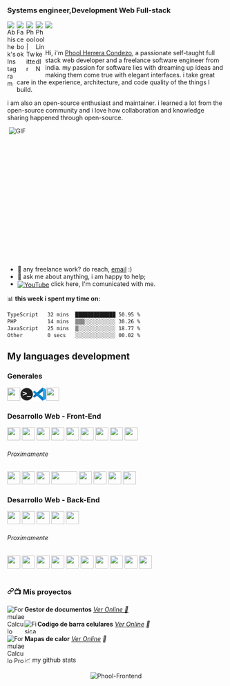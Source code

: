 ### Systems engineer,Development Web Full-stack
<a href="https://www.instagram.com/phooldx/">
  <img align="left" alt="Abhishek's Instagram" width="22px" src="https://raw.githubusercontent.com/hussainweb/hussainweb/main/icons/instagram.png" />
</a>
<a href="https://www.facebook.com/phool.herreracondezo/" rel="nofollow"><img align="left" alt="Facebook" width="22px" src="https://cdn.icon-icons.com/icons2/555/PNG/512/facebook_icon-icons.com_53612.png" data-canonical-src="https://1000marcas.net/wp-content/uploads/2019/11/Instagram-logo.png" style="max-width:100%;">
</a>
<a href="">
  <img align="left" alt="Phool | Twitter" width="22px" src="https://raw.githubusercontent.com/peterthehan/peterthehan/master/assets/twitter.svg" />
</a>
<a href="https://www.linkedin.com/in/phool-antony-herrera-condezo-143004205/">
  <img align="left" alt="Phool LinkedIN" width="22px" src="https://raw.githubusercontent.com/peterthehan/peterthehan/master/assets/linkedin.svg" />
</a>



![](https://visitor-badge.glitch.me/badge?page_id=Phool-Frontend)

<br />

Hi, i'm [Phool Herrera Condezo](https://www.linkedin.com/in/phool-antony-herrera-condezo-143004205/), a passionate self-taught full stack web developer and a freelance software engineer from india. my passion for software lies with dreaming up ideas and making them come true with elegant interfaces. i take great care in the experience, architecture, and code quality of the things I build.

i am also an open-source enthusiast and maintainer. i learned a lot from the open-source community and i love how collaboration and knowledge sharing happened through open-source.


  <img align="right" alt="GIF" src="https://github.com/abhisheknaiidu/abhisheknaiidu/blob/master/code.gif?raw=true" width="500" height="320" />
  
- 💼 any freelance work? do reach, [email](mailto:phool_05@hotmail.com) :)
- 💬 ask me about anything, i am happy to help;
- <a href="https://api.whatsapp.com/send?phone=51928450226&text=Hola!!!%20vi%20tu%20perfil%20de%20Github,%20y%20decidi%20contactarte." rel="nofollow"><img align="center" alt="YouTube" width="22px" src="https://cdn.icon-icons.com/icons2/373/PNG/256/Whatsapp_37229.png" data-canonical-src="https://cdn.icon-icons.com/icons2/373/PNG/256/Whatsapp_37229.png" style="max-width:100%;"></a> click here, I'm comunicated with me.



📊 **this week i spent my time on:**
<!--START_SECTION:waka-->

```text
TypeScript   32 mins  █████████████ 50.95 %
PHP          14 mins  ▒▒▒░░░░░░░░░░ 30.26 %
JavaScript   25 mins  ▒░░░░░░░░░░░░ 18.77 %
Other        0 secs   ░░░░░░░░░░░░░ 00.02 %
```

<!--END_SECTION:waka-->


<h2>My languages development</h2>
<h3>Generales</h3>
<a target="_blank" rel="noopener noreferrer" href="https://raw.githubusercontent.com/jmnote/z-icons/master/svg/git.svg"><img align="bottom" src="https://raw.githubusercontent.com/jmnote/z-icons/master/svg/git.svg" width="30" height="30" style="max-width:100%;"></a>
<a target="_blank" rel="noopener noreferrer" href="https://raw.githubusercontent.com/jmnote/z-icons/master/svg/github.svg"><img align="left" src="https://raw.githubusercontent.com/jmnote/z-icons/master/svg/github.svg" width="30" height="30" style="max-width:100%;"></a>
<a target="_blank" rel="noopener noreferrer" href="https://raw.githubusercontent.com/github/explore/80688e429a7d4ef2fca1e82350fe8e3517d3494d/topics/terminal/terminal.png"><img align="left" src="https://raw.githubusercontent.com/github/explore/80688e429a7d4ef2fca1e82350fe8e3517d3494d/topics/terminal/terminal.png" width="30" height="30" style="max-width:100%;"></a>
<a target="_blank" rel="noopener noreferrer" href="https://raw.githubusercontent.com/github/explore/80688e429a7d4ef2fca1e82350fe8e3517d3494d/topics/visual-studio-code/visual-studio-code.png"><img align="left" src="https://raw.githubusercontent.com/github/explore/80688e429a7d4ef2fca1e82350fe8e3517d3494d/topics/visual-studio-code/visual-studio-code.png" width="30" height="30" style="max-width:100%;"></a>
<h3>Desarrollo Web - Front-End</h3>
<a target="_blank" rel="noopener noreferrer" href="#"><img align="bottom" src="https://cdn.icon-icons.com/icons2/2107/PNG/512/file_type_html_icon_130541.png" width="30" height="30" style="max-width:100%;"></a>
<a target="_blank" rel="noopener noreferrer" href="#"><img align="bottom" src="https://cdn.icon-icons.com/icons2/2107/PNG/512/file_type_css_icon_130661.png" width="30" height="30" style="max-width:100%;"></a>
<a target="_blank" rel="noopener noreferrer" href="#"><img align="bottom" src="https://cdn.icon-icons.com/icons2/2108/PNG/512/javascript_icon_130900.png" width="30" height="30" style="max-width:100%;"></a>
<a target="_blank" rel="noopener noreferrer" href="#"><img align="bottom" src="https://cdn.icon-icons.com/icons2/3053/PNG/512/balsamiq_mockups_macos_bigsur_icon_190357.png" width="30" height="30" style="max-width:100%;"></a>
<a target="_blank" rel="noopener noreferrer" href="#"><img align="bottom" src="https://cdn.icon-icons.com/icons2/2107/PNG/512/file_type_sass_icon_130182.png" width="30" height="30" style="max-width:100%;"></a>
<a target="_blank" rel="noopener noreferrer" href="#"><img align="bottom" src="https://cdn.icon-icons.com/icons2/2415/PNG/512/jquery_plain_wordmark_logo_icon_146445.png" width="30" height="30" style="max-width:100%;"></a>
<a target="_blank" rel="noopener noreferrer" href="#"><img align="bottom" src="https://cdn.icon-icons.com/icons2/2790/PNG/512/json_filetype_icon_177531.png" width="30" height="30" style="max-width:100%;"></a>
<a target="_blank" rel="noopener noreferrer" href="#"><img align="bottom" src="https://cdn.icon-icons.com/icons2/2631/PNG/512/google_maps_new_logo_icon_159147.png" width="30" height="30" style="max-width:100%;"></a>
<a target="_blank" rel="noopener noreferrer" href="#"><img align="bottom" src="https://upload.wikimedia.org/wikipedia/commons/b/b2/Bootstrap_logo.svg" width="30" height="30" style="max-width:100%;"></a>
    <h6>Proximamente</h6>
    <a target="_blank" rel="noopener noreferrer" href="#"><img align="bottom" src="https://cdn.icon-icons.com/icons2/2699/PNG/512/figma_logo_icon_170157.png" width="30" height="30" style="max-width:100%;"></a>
    <a target="_blank" rel="noopener noreferrer" href="#"><img align="bottom" src="https://cdn.icon-icons.com/icons2/2107/PNG/512/file_type_angular_icon_130754.png" width="30" height="30" style="max-width:100%;"></a>
    <a target="_blank" rel="noopener noreferrer" href="#"><img align="bottom" src="https://cdn.icon-icons.com/icons2/2108/PNG/512/react_icon_130845.png" width="30" height="30" style="max-width:100%;"></a>
    <a target="_blank" rel="noopener noreferrer" href="#"><img align="bottom" src="https://cdn.icon-icons.com/icons2/2699/PNG/512/vuejs_logo_icon_169247.png" width="60" height="30" style="max-width:100%;"></a>
    <a target="_blank" rel="noopener noreferrer" href="#"><img align="bottom" src="https://cdn.icon-icons.com/icons2/1088/PNG/512/1485282157-adobe-photoshop-raster-graphics-editor-cc-creative-cloud_78285.png" width="30" height="30" style="max-width:100%;"></a>
    <a target="_blank" rel="noopener noreferrer" href="#"><img align="bottom" src="https://cdn.icon-icons.com/icons2/2107/PNG/512/file_type_typescript_icon_130108.png" width="30" height="30" style="max-width:100%;"></a>
    <a target="_blank" rel="noopener noreferrer" href="#"><img align="bottom" src="https://cdn.icon-icons.com/icons2/2415/PNG/512/sketch_original_logo_icon_146342.png" width="30" height="30" style="max-width:100%;"></a>
    <a target="_blank" rel="noopener noreferrer" href="#"><img align="bottom" src="https://cdn.icon-icons.com/icons2/2415/PNG/512/gulp_plain_logo_icon_146485.png" width="30" height="30" style="max-width:100%;"></a>
        
<h3>Desarrollo Web - Back-End</h3>
<a target="_blank" rel="noopener noreferrer" href="#"><img align="bottom" src="https://cdn.icon-icons.com/icons2/2107/PNG/512/file_type_php_icon_130266.png" width="30" height="30" style="max-width:100%;"></a>
<a target="_blank" rel="noopener noreferrer" href="#"><img align="bottom" src="https://cdn.icon-icons.com/icons2/2415/PNG/512/mysql_original_wordmark_logo_icon_146417.png" width="30" height="30" style="max-width:100%;"></a>
<a target="_blank" rel="noopener noreferrer" href="#"><img align="bottom" src="https://cdn.icon-icons.com/icons2/2415/PNG/512/heroku_plain_wordmark_logo_icon_146480.png" width="30" height="30" style="max-width:100%;"></a>
<a target="_blank" rel="noopener noreferrer" href="#"><img align="bottom" src="https://cdn.icon-icons.com/icons2/3053/PNG/512/postman_macos_bigsur_icon_189815.png" width="30" height="30" style="max-width:100%;"></a>    
<a target="_blank" rel="noopener noreferrer" href="#"><img align="bottom" src="https://www.muylinux.com/wp-content/uploads/2018/02/microsoft_sqlserver.png" width="30" height="30" style="max-width:100%;"></a>   
    <h6>Proximamente</h6>
    <a target="_blank" rel="noopener noreferrer" href="#"><img align="bottom" src="https://cdn.icon-icons.com/icons2/2415/PNG/512/nodejs_original_wordmark_logo_icon_146412.png" width="30" height="30" style="max-width:100%;"></a>
    <a target="_blank" rel="noopener noreferrer" href="#"><img align="bottom" src="https://cdn.icon-icons.com/icons2/2415/PNG/512/mongodb_plain_wordmark_logo_icon_146423.png" width="30" height="30" style="max-width:100%;"></a>
    <a target="_blank" rel="noopener noreferrer" href="#"><img align="bottom" src="https://cdn.icon-icons.com/icons2/790/PNG/512/wordpress_icon-icons.com_65448.png" width="30" height="30" style="max-width:100%;"></a>
    <a target="_blank" rel="noopener noreferrer" href="#"><img align="bottom" src="https://cdn.icon-icons.com/icons2/2107/PNG/512/file_type_aws_icon_130732.png" width="30" height="30" style="max-width:100%;"></a>
    <a target="_blank" rel="noopener noreferrer" href="#"><img align="bottom" src="https://cdn.icon-icons.com/icons2/2699/PNG/512/laravel_logo_icon_170314.png" width="30" height="30" style="max-width:100%;"></a>
    <a target="_blank" rel="noopener noreferrer" href="#"><img align="bottom" src="https://cdn.icon-icons.com/icons2/2107/PNG/512/file_type_docker_icon_130643.png" width="30" height="30" style="max-width:100%;"></a>
    <a target="_blank" rel="noopener noreferrer" href="#"><img align="bottom" src="https://cdn.icon-icons.com/icons2/836/PNG/512/Shopify_icon-icons.com_66757.png" width="30" height="30" style="max-width:100%;"></a>
    <a target="_blank" rel="noopener noreferrer" href="#"><img align="bottom" src="https://cdn.icon-icons.com/icons2/2699/PNG/512/jenkins_logo_icon_170552.png" width="30" height="30" style="max-width:100%;"></a>
    <a target="_blank" rel="noopener noreferrer" href="#"><img align="bottom" src="https://cdn.icon-icons.com/icons2/2699/PNG/512/kubernetes_logo_icon_168359.png" width="30" height="30" style="max-width:100%;"></a>
    <a target="_blank" rel="noopener noreferrer" href="#"><img align="bottom" src="https://cdn.icon-icons.com/icons2/2415/PNG/512/ruby_original_wordmark_logo_icon_146364.png" width="30" height="30" style="max-width:100%;">
</a><br><br>
    
<h3><a id="user-content--mis-aplicaciones" class="anchor" aria-hidden="true" href="#-mis-aplicaciones"><svg class="octicon octicon-link" viewBox="0 0 16 16" version="1.1" width="16" height="16" aria-hidden="true"><path fill-rule="evenodd" d="M7.775 3.275a.75.75 0 001.06 1.06l1.25-1.25a2 2 0 112.83 2.83l-2.5 2.5a2 2 0 01-2.83 0 .75.75 0 00-1.06 1.06 3.5 3.5 0 004.95 0l2.5-2.5a3.5 3.5 0 00-4.95-4.95l-1.25 1.25zm-4.69 9.64a2 2 0 010-2.83l2.5-2.5a2 2 0 012.83 0 .75.75 0 001.06-1.06 3.5 3.5 0 00-4.95 0l-2.5 2.5a3.5 3.5 0 004.95 4.95l1.25-1.25a.75.75 0 00-1.06-1.06l-1.25 1.25a2 2 0 01-2.83 0z"></path></svg></a><g-emoji class="g-emoji" alias="tv" fallback-src="https://github.githubassets.com/images/icons/emoji/unicode/1f4fa.png">📺</g-emoji> Mis proyectos</h3>
<p><a href="https://gestor-archivos.herokuapp.com/" rel="nofollow"><img align="left" alt="Formulae Calculo" width="40px" src="https://cdn.icon-icons.com/icons2/2107/PNG/512/file_type_php_icon_130266.png" data-canonical-src="https://play-lh.googleusercontent.com/5kLMnce84PkTt4hQEnvN5iWW8FJUqlm07R7Y-V5dYch9KPloLLUghyDw9_a611A6DA=s180-rw" style="max-width:100%;"></a>
 <strong>Gestor de documentos</strong> <em><a href="www,google.com">Ver Online 👀</a></em>
<br>
<br>
<a href="#" rel="nofollow"><img align="left" alt="Fisica" width="30px" height="30px" src="https://cdn.icon-icons.com/icons2/2108/PNG/512/javascript_icon_130900.png" data-canonical-src="https://play-lh.googleusercontent.com/PRdpXg1uGaRQiP5SSJaEL8EvYtgdEC3sDBN1lclrHXINKRJezcXJ9Onr09l2yxxOX4k=s180-rw" style="max-width:100%;"></a>
 <strong>Codigo de barra celulares</strong> <em><a href="https://gestor-archivos.herokuapp.com/">Ver Online</a> 👀</em>
<br>
<br>
<a href="#" rel="nofollow"><img align="left" alt="Formulae Calculo Pro" width="40px" src="https://cdn.icon-icons.com/icons2/2107/PNG/512/file_type_php_icon_130266.png" data-canonical-src="https://play-lh.googleusercontent.com/5kLMnce84PkTt4hQEnvN5iWW8FJUqlm07R7Y-V5dYch9KPloLLUghyDw9_a611A6DA=s180-rw" style="max-width:100%;"></a>
 <strong>Mapas de calor</strong> <em><a href="www,google.com">Ver Online</a> 👀</em>
<br>
<br></p>


📈 my github stats

<p align="center"> <img src="https://github-readme-stats.vercel.app/api?username=Phool-Frontend&show_icons=true&theme=gotham" alt="Phool-Frontend" />
